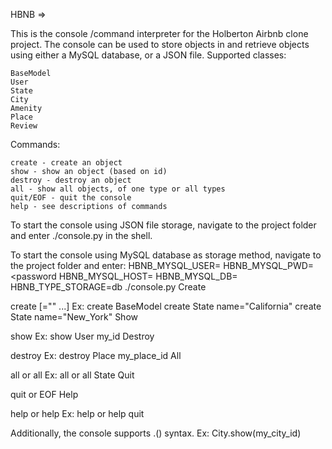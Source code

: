 HBNB =>

This is the console /command interpreter for the Holberton Airbnb clone project. The console can be used to store objects in and retrieve objects using either a MySQL database, or a JSON file.
Supported classes:

    BaseModel
    User
    State
    City
    Amenity
    Place
    Review

Commands:

    create - create an object
    show - show an object (based on id)
    destroy - destroy an object
    all - show all objects, of one type or all types
    quit/EOF - quit the console
    help - see descriptions of commands

To start the console using JSON file storage, navigate to the project folder and enter ./console.py in the shell.

To start the console using MySQL database as storage method, navigate to the project folder and enter: HBNB_MYSQL_USER=<username> HBNB_MYSQL_PWD=<password HBNB_MYSQL_HOST=<server hostname> HBNB_MYSQL_DB=<database name> HBNB_TYPE_STORAGE=db ./console.py
Create

create <class name> [<attr name>="<attr value>" ...] Ex: create BaseModel create State name="California" create State name="New_York"
Show

show <class name> <object id> Ex: show User my_id
Destroy

destroy <class name> <object id> Ex: destroy Place my_place_id
All

all or all <class name> Ex: all or all State
Quit

quit or EOF
Help

help or help <command> Ex: help or help quit

Additionally, the console supports <class name>.<command>(<parameters>) syntax. Ex: City.show(my_city_id)
